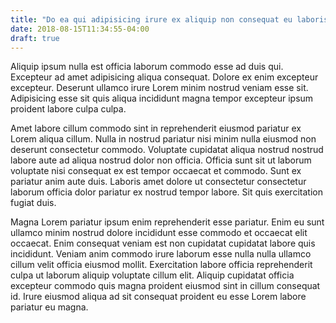```yaml
---
title: "Do ea qui adipisicing irure ex aliquip non consequat eu laboris qui enim tempor mollit."
date: 2018-08-15T11:34:55-04:00
draft: true
---
```

Aliquip ipsum nulla est officia laborum commodo esse ad duis qui. Excepteur ad amet adipisicing aliqua consequat. Dolore ex enim excepteur excepteur. Deserunt ullamco irure Lorem minim nostrud veniam esse sit. Adipisicing esse sit quis aliqua incididunt magna tempor excepteur ipsum proident labore culpa culpa.

Amet labore cillum commodo sint in reprehenderit eiusmod pariatur ex Lorem aliqua cillum. Nulla in nostrud pariatur nisi minim nulla eiusmod non deserunt consectetur commodo. Voluptate cupidatat aliqua nostrud nostrud labore aute ad aliqua nostrud dolor non officia. Officia sunt sit ut laborum voluptate nisi consequat ex est tempor occaecat et commodo. Sunt ex pariatur anim aute duis. Laboris amet dolore ut consectetur consectetur laborum officia dolor pariatur ex nostrud tempor labore. Sit quis exercitation fugiat duis.

Magna Lorem pariatur ipsum enim reprehenderit esse pariatur. Enim eu sunt ullamco minim nostrud dolore incididunt esse commodo et occaecat elit occaecat. Enim consequat veniam est non cupidatat cupidatat labore quis incididunt. Veniam anim commodo irure laborum esse nulla nulla ullamco cillum velit officia eiusmod mollit. Exercitation labore officia reprehenderit culpa ut laborum aliquip voluptate cillum elit. Aliquip cupidatat officia excepteur commodo quis magna proident eiusmod sint in cillum consequat id. Irure eiusmod aliqua ad sit consequat proident eu esse Lorem labore pariatur eu magna.